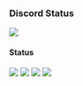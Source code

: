 ### Discord Status
<a href="https://discord.com/users/1209021358990696518" align="left">
    <img src="https://lanyard.cnrad.dev/api/1209021358990696518?theme=dark&animated=true">
</a>

#### Status
![](http://github-profile-summary-cards.vercel.app/api/cards/most-commit-language?username=rucykun&theme=2077)
![](http://github-profile-summary-cards.vercel.app/api/cards/repos-per-language?username=rucykun&theme=2077)
![](http://github-profile-summary-cards.vercel.app/api/cards/productive-time?username=rucykun&theme=2077)
![](http://github-profile-summary-cards.vercel.app/api/cards/stats?username=rucykun&theme=2077)
